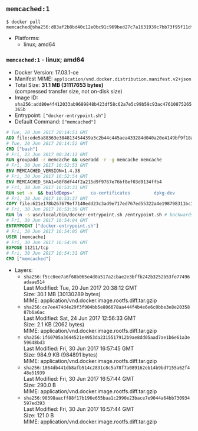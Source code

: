 ## `memcached:1`

```console
$ docker pull memcached@sha256:d83af2b8bd40c12e0bc91c969bed27c7a1631939c7bb73f95f11dfe00395d224
```

-	Platforms:
	-	linux; amd64

### `memcached:1` - linux; amd64

-	Docker Version: 17.03.1-ce
-	Manifest MIME: `application/vnd.docker.distribution.manifest.v2+json`
-	Total Size: **31.1 MB (31117653 bytes)**  
	(compressed transfer size, not on-disk size)
-	Image ID: `sha256:add80e4f412033ab9689848b423df58c62a7e5c99b59c93ac47610875265365b`
-	Entrypoint: `["docker-entrypoint.sh"]`
-	Default Command: `["memcached"]`

```dockerfile
# Tue, 20 Jun 2017 20:14:51 GMT
ADD file:ede5a88363e384813454439a3c2b44c445aea433284d040a20e4149bf9f18a5c in / 
# Tue, 20 Jun 2017 20:14:52 GMT
CMD ["bash"]
# Fri, 23 Jun 2017 00:34:12 GMT
RUN groupadd -r memcache && useradd -r -g memcache memcache
# Fri, 30 Jun 2017 16:52:53 GMT
ENV MEMCACHED_VERSION=1.4.38
# Fri, 30 Jun 2017 16:52:54 GMT
ENV MEMCACHED_SHA1=68f8df44f2a215d9f9767e76bf8ef03d9134ffb4
# Fri, 30 Jun 2017 16:53:33 GMT
RUN set -x 	&& buildDeps=' 		ca-certificates 		dpkg-dev 		gcc 		libc6-dev 		libevent-dev 		libsasl2-dev 		make 		perl 		wget 	' 	&& apt-get update && apt-get install -y $buildDeps --no-install-recommends 	&& rm -rf /var/lib/apt/lists/* 	&& wget -O memcached.tar.gz "https://memcached.org/files/memcached-$MEMCACHED_VERSION.tar.gz" 	&& echo "$MEMCACHED_SHA1  memcached.tar.gz" | sha1sum -c - 	&& mkdir -p /usr/src/memcached 	&& tar -xzf memcached.tar.gz -C /usr/src/memcached --strip-components=1 	&& rm memcached.tar.gz 	&& cd /usr/src/memcached 	&& ./configure 		--build="$(dpkg-architecture --query DEB_BUILD_GNU_TYPE)" 		--enable-sasl 	&& make -j "$(nproc)" 	&& make install 	&& cd / && rm -rf /usr/src/memcached 	&& apt-mark manual 		libevent-2.0-5 		libsasl2-2 	&& apt-get purge -y --auto-remove $buildDeps 	&& memcached -V
# Fri, 30 Jun 2017 16:53:37 GMT
COPY file:621e178b267679ef7140edd23c3ad9e717ed767ed55322a4e198798311bc1d36 in /usr/local/bin/ 
# Fri, 30 Jun 2017 16:53:38 GMT
RUN ln -s usr/local/bin/docker-entrypoint.sh /entrypoint.sh # backwards compat
# Fri, 30 Jun 2017 16:54:04 GMT
ENTRYPOINT ["docker-entrypoint.sh"]
# Fri, 30 Jun 2017 16:54:05 GMT
USER [memcache]
# Fri, 30 Jun 2017 16:54:06 GMT
EXPOSE 11211/tcp
# Fri, 30 Jun 2017 16:54:31 GMT
CMD ["memcached"]
```

-	Layers:
	-	`sha256:f5cc0ee7a6f68b065e4d0a517a2cbae2e3bffb242b3252b53fe77496adaae514`  
		Last Modified: Tue, 20 Jun 2017 20:38:12 GMT  
		Size: 30.1 MB (30130289 bytes)  
		MIME: application/vnd.docker.image.rootfs.diff.tar.gzip
	-	`sha256:ce7ee474d4e29f3f904bb5e806678aa444f4b4e6e6c0bbe3e8e2035887b6a6ac`  
		Last Modified: Sat, 24 Jun 2017 12:56:33 GMT  
		Size: 2.1 KB (2062 bytes)  
		MIME: application/vnd.docker.image.rootfs.diff.tar.gzip
	-	`sha256:1f60705a3644521e4953da2315517912b9ae8dd05aad7ae1b6e61a3e59648bd3`  
		Last Modified: Fri, 30 Jun 2017 16:57:45 GMT  
		Size: 984.9 KB (984891 bytes)  
		MIME: application/vnd.docker.image.rootfs.diff.tar.gzip
	-	`sha256:1864db441db8afb514c2831c8c5a78f7a089162eb14b9bd7155a62f448e51939`  
		Last Modified: Fri, 30 Jun 2017 16:57:44 GMT  
		Size: 290.0 B  
		MIME: application/vnd.docker.image.rootfs.diff.tar.gzip
	-	`sha256:90398aacff88f17b196e655baa1c2990e23bace7e9044a64bb730934597ed393`  
		Last Modified: Fri, 30 Jun 2017 16:57:44 GMT  
		Size: 121.0 B  
		MIME: application/vnd.docker.image.rootfs.diff.tar.gzip
